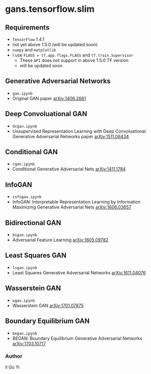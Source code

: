# gans.tensorflow.slim

## Requirements

* `TensorFlow` 1.4.1
* not yet above 1.5.0 (will be updated soon)
* `numpy` and `matplotlib`
* I use `FLAGS = tf.app.flags.FLAGS` and `tf.train.Supervisor`
  * These `API` does not support in above 1.5.0 TF version
  * will be updated soon


## Generative Adversarial Networks

* `gan.ipynb`
* Original GAN paper [arXiv:1406.2661](https://arxiv.org/abs/1406.2661)


## Deep Convoluational GAN

* `dcgan.ipynb`
* Unsupervised Representation Learning with Deep Convoluational
Generative Adversarial Networks paper [arXiv:1511.06434](https://arxiv.org/abs/1511.06434)


## Conditional GAN

* `cgan.ipynb`
* Conditional Generative Adversarial Nets [arXiv:1411.1784](https://arxiv.org/abs/1411.1784)


## InfoGAN

* `infogan.ipynb`
* InfoGAN: Interpretable Representation Learning by Information Maximizing Generative Adversarial Nets [arXiv:1606.03657](https://arxiv.org/abs/1606.03657)


## Bidirectional GAN

* `bigan.ipynb`
* Adversarial Feature Learning [arXiv:1605.09782](https://arxiv.org/abs/1605.09782)


## Least Squares GAN

* `lsgan.ipynb`
* Least Squares Generative Adversarial Networks [arXiv:1611.04076](https://arxiv.org/abs/1611.04076)


## Wasserstein GAN

* `wgan.ipynb`
* Wasserstein GAN [arXiv:1701.07875](https://arxiv.org/abs/1701.07875)


## Boundary Equilibrium GAN

* `began.ipynb`
* BEGAN: Boundary Equilibrium Generative Adversarial Networks [arXiv:1703.10717](https://arxiv.org/abs/1703.10717)


### Author
Il Gu Yi
